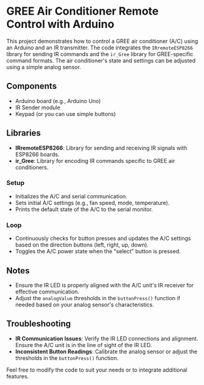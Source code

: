# GREE Air Conditioner Remote Control with Arduino

This project demonstrates how to control a GREE air conditioner (A/C) using an Arduino and an IR transmitter. The code integrates the `IRremoteESP8266` library for sending IR commands and the `ir_Gree` library for GREE-specific command formats. The air conditioner's state and settings can be adjusted using a simple analog sensor.

## Components

- Arduino board (e.g., Arduino Uno)
- IR Sender module
- Keypad (or you can use simple buttons)


## Libraries

- **IRremoteESP8266**: Library for sending and receiving IR signals with ESP8266 boards.
- **ir_Gree**: Library for encoding IR commands specific to GREE air conditioners.



### Setup

- Initializes the A/C and serial communication.
- Sets initial A/C settings (e.g., fan speed, mode, temperature).
- Prints the default state of the A/C to the serial monitor.

### Loop

- Continuously checks for button presses and updates the A/C settings based on the direction buttons (left, right, up, down).
- Toggles the A/C power state when the "select" button is pressed.

## Notes

- Ensure the IR LED is properly aligned with the A/C unit's IR receiver for effective communication.
- Adjust the `analogValue` thresholds in the `buttonPress()` function if needed based on your analog sensor's characteristics.

## Troubleshooting

- **IR Communication Issues**: Verify the IR LED connections and alignment. Ensure the A/C unit is in the line of sight of the IR LED.
- **Inconsistent Button Readings**: Calibrate the analog sensor or adjust the thresholds in the `buttonPress()` function.

Feel free to modify the code to suit your needs or to integrate additional features.
